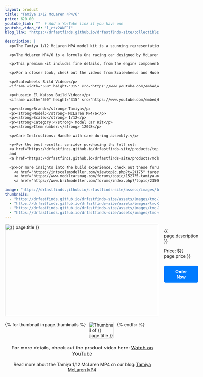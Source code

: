 ```yaml
---
layout: product
title: "Tamiya 1/12 McLaren MP4/6"
price: 620.00
youtube_link: ""  # Add a YouTube link if you have one
youtube_video_id: "l_ctx2WNEJI"
blog_link: "https://drfastfinds.github.io/drfastfinds-site/collectibles/model%20kits/tamiya/mclaren/mp4/2024/09/25/tamiya-mclaren-mp4.html"

description: |
  <p>The Tamiya 1/12 McLaren MP4 model kit is a stunning representation of the legendary McLaren Formula 1 car. This highly detailed model is perfect for serious model builders and F1 fans alike, offering a 1/12 scale build that captures the technical brilliance and racing spirit of the iconic MP4/6.</p>

  <p>The McLaren MP4/6 is a Formula One racing car designed by McLaren's Neil Oatley, Matthew Jeffreys, David North, David Neilson, Bob Bell, and Mike Gascoyne; powered by the Honda RA121E V12 engine for use in the 1991 Formula One season, with the engine's design and development led by Osamu Goto. It was driven by reigning World Champion, Brazilian Ayrton Senna, and Austria's Gerhard Berger. Ayrton Senna would win his third World Championship in the MP4/6. The MP4/6 was notable for being the last F1 car to win the championship with a manual gearbox and the only F1 car powered by a V12 engine to do so.</p>

  <p>This premium kit includes fine details, from the engine components to the aerodynamic features, providing a realistic and challenging build for experienced modelers.</p>

  <p>For a closer look, check out the videos from Scalewheels and Hussein El Kaissy:</p>
  
  <p>Scalewheels Build Video:</p>
  <iframe width="560" height="315" src="https://www.youtube.com/embed/qmZVwPwAZB0" frameborder="0" allow="accelerometer; autoplay; clipboard-write; encrypted-media; gyroscope; picture-in-picture" allowfullscreen></iframe>

  <p>Hussein El Kaissy Build Video:</p>
  <iframe width="560" height="315" src="https://www.youtube.com/embed/h36-8ZOGRhQ" frameborder="0" allow="accelerometer; autoplay; clipboard-write; encrypted-media; gyroscope; picture-in-picture" allowfullscreen></iframe>

  <p><strong>Brand:</strong> Tamiya</p>
  <p><strong>Model:</strong> McLaren MP4/6</p>
  <p><strong>Scale:</strong> 1/12</p>
  <p><strong>Category:</strong> Model Car Kit</p>
  <p><strong>Item Number:</strong> 12028</p>

  <p>Care Instructions: Handle with care during assembly.</p>

  <p>For the best results, consider purchasing the full set: 
  <a href="https://drfastfinds.github.io/drfastfinds-site/products/top-studio-mp4" target="_blank">Top Studio MP4 Set</a> 
  and 
  <a href="https://drfastfinds.github.io/drfastfinds-site/products/mclaren-mp46-tabu-design" target="_blank">the McLaren MP4/6 Tabu Design Decals</a> to enhance the historical accuracy of your build.</p>

  <p>For more insights into the build experience, check out these forum discussions: 
    <a href="https://intscalemodeller.com/viewtopic.php?t=29175" target="_blank">IntScaleModeller</a>, 
    <a href="https://www.modelcarsmag.com/forums/topic/152775-tamiya-mclaren-mp46-build/" target="_blank">ModelCarsMag</a>, and 
    <a href="https://www.britmodeller.com/forums/index.php?/topic/235060365-tamiya-mclaren-mp46-112/" target="_blank">Britmodeller</a>.</p>

image: "https://drfastfinds.github.io/drfastfinds-site/assets/images/tmc.jpg"
thumbnails:
  - "https://drfastfinds.github.io/drfastfinds-site/assets/images/tmc-1.jpg"
  - "https://drfastfinds.github.io/drfastfinds-site/assets/images/tmc-2.jpg"
  - "https://drfastfinds.github.io/drfastfinds-site/assets/images/tmc-3.jpg"
  - "https://drfastfinds.github.io/drfastfinds-site/assets/images/tmc-4.jpg"
---
```


<div class="product-detail">
    <div class="product-image-box">
        <img class="main-image" src="{{ page.image }}" alt="{{ page.title }}">
    </div>
    <div class="product-text">
        <p>{{ page.description }}</p>
        <p>Price: ${{ page.price }}</p>
        <a href="{{ site.baseurl }}/order" class="buy-now">Order Now</a>
    </div>
</div>

<div class="thumbnail-carousel">
    {% for thumbnail in page.thumbnails %}
    <img class="thumbnail" src="{{ thumbnail }}" alt="Thumbnail of {{ page.title }}">
    {% endfor %}
</div>

<div style="text-align: center;">
    <p class="youtube-link">For more details, check out the product video here: 
        <a href="{{ page.youtube_link }}" target="_blank">Watch on YouTube</a>
    </p>
    <p>Read more about the Tamiya 1/12 McLaren MP4 on our blog: 
        <a href="https://drfastfinds.github.io/drfastfinds-site/collectibles/model%20kits/tamiya/mclaren/mp4/2024/09/25/tamiya-mclaren-mp4.html">Tamiya McLaren MP4</a>
    </p>
</div>

<style>
.product-detail {
    display: flex;
    align-items: flex-start;
    gap: 20px;
    margin-bottom: 20px;
}

.product-image-box {
    flex-shrink: 0;
    width: 500px; 
    height: 300px; 
    overflow: hidden; 
}

.main-image {
    width: 100%; 
    height: 100%; 
    object-fit: contain; 
    display: block;
}

.product-text {
    max-width: 400px;
    flex-grow: 1;
}

.thumbnail-carousel {
    margin-top: 20px;
    display: flex;
    flex-wrap: wrap; 
    gap: 10px;
    justify-content: flex-start;
}

.thumbnail {
    max-width: 80px;
    cursor: pointer;
    border: 1px solid #ddd;
    border-radius: 4px;
}

.youtube-link {
    text-align: center;
    margin-top: 20px;
    font-size: 16px;
}

.buy-now {
    display: inline-block;
    padding: 10px 20px;
    margin-top: 10px;
    background-color: #007bff;
    color: #fff;
    text-decoration: none;
    border-radius: 5px;
    font-weight: bold;
    text-align: center;
}

.buy-now:hover {
    background-color: #0056b3;
}
</style>

<script>
document.addEventListener('DOMContentLoaded', function() {
    const mainImage = document.querySelector('.main-image');
    const thumbnails = document.querySelectorAll('.thumbnail');

    thumbnails.forEach(thumbnail => {
        thumbnail.addEventListener('click', function() {
            mainImage.src = this.src;
        });
    });
});
</script>

